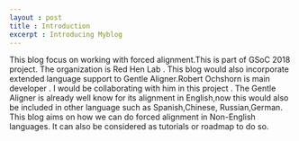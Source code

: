 ```yaml
---
layout : post
title : Introduction
excerpt : Introducing Myblog
---
```











This blog focus on working with forced alignment.This is part of GSoC 2018 project.
The organization is Red Hen Lab . This blog would also incorporate extended language
support to Gentle Aligner.Robert Ochshorn is main developer . I would be collaborating
with him in this project . The Gentle Aligner is already well know for its alignment in
English,now this would also be included in other language such as Spanish,Chinese,
Russian,German. This blog aims on how we can do forced alignment in Non-English languages.
It can also be considered as tutorials or roadmap to do so.
